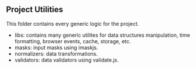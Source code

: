 ## Project Utilities

This folder contains every generic logic for the project.

-   libs: contains many generic utilites for data structures manipulation, time formatting, browser events, cache, storage, etc.
-   masks: input masks using imaskjs.
-   normalizers: data transformations.
-   validators: data validators using validate.js.
